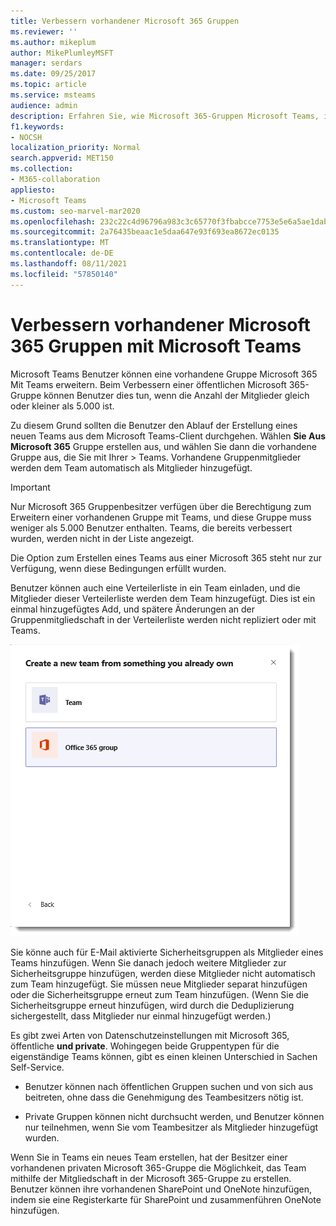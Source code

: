 ```yaml
---
title: Verbessern vorhandener Microsoft 365 Gruppen
ms.reviewer: ''
ms.author: mikeplum
author: MikePlumleyMSFT
manager: serdars
ms.date: 09/25/2017
ms.topic: article
ms.service: msteams
audience: admin
description: Erfahren Sie, wie Microsoft 365-Gruppen Microsoft Teams, indem Sie eine Verteilerliste zu einem Team einladen, E-Mail-aktivierte Sicherheitsgruppen hinzufügen und vieles mehr.
f1.keywords:
- NOCSH
localization_priority: Normal
search.appverid: MET150
ms.collection:
- M365-collaboration
appliesto:
- Microsoft Teams
ms.custom: seo-marvel-mar2020
ms.openlocfilehash: 232c22c4d96796a983c3c65770f3fbabcce7753e5e6a5ae1daba693fa154a630
ms.sourcegitcommit: 2a76435beaac1e5daa647e93f693ea8672ec0135
ms.translationtype: MT
ms.contentlocale: de-DE
ms.lasthandoff: 08/11/2021
ms.locfileid: "57850140"
---
```

# <a name="enhance-existing-microsoft-365-groups-with-microsoft-teams"></a>Verbessern vorhandener Microsoft 365 Gruppen mit Microsoft Teams

Microsoft Teams Benutzer können eine vorhandene Gruppe Microsoft 365 Mit Teams erweitern. Beim Verbessern einer öffentlichen Microsoft 365-Gruppe können Benutzer dies tun, wenn die Anzahl der Mitglieder gleich oder kleiner als 5.000 ist.

Zu diesem Grund sollten die Benutzer den Ablauf der Erstellung eines neuen Teams aus dem Microsoft Teams-Client durchgehen. Wählen **Sie Aus Microsoft 365** Gruppe erstellen aus, und wählen Sie dann die vorhandene Gruppe aus, die Sie mit Ihrer  >  Teams. Vorhandene Gruppenmitglieder werden dem Team automatisch als Mitglieder hinzugefügt.

> [!IMPORTANT]
> Nur Microsoft 365 Gruppenbesitzer verfügen über die Berechtigung zum Erweitern einer vorhandenen Gruppe mit Teams, und diese Gruppe muss weniger als 5.000 Benutzer enthalten. Teams, die bereits verbessert wurden, werden nicht in der Liste angezeigt.
>
>Die Option zum Erstellen eines Teams aus einer Microsoft 365 steht nur zur Verfügung, wenn diese Bedingungen erfüllt wurden.

Benutzer können auch eine Verteilerliste in ein Team einladen, und die Mitglieder dieser Verteilerliste werden dem Team hinzugefügt. Dies ist ein einmal hinzugefügtes Add, und spätere Änderungen an der Gruppenmitgliedschaft in der Verteilerliste werden nicht repliziert oder mit Teams.

![Screenshot der Option zum Erstellen eines Teams aus einer Microsoft 365 Gruppe](media/Enhance_Existing_Office_365_groups_with_Microsoft_Teams_image2.png)

Sie könne auch für E-Mail aktivierte Sicherheitsgruppen als Mitglieder eines Teams hinzufügen. Wenn Sie danach jedoch weitere Mitglieder zur Sicherheitsgruppe hinzufügen, werden diese Mitglieder nicht automatisch zum Team hinzugefügt. Sie müssen neue Mitglieder separat hinzufügen oder die Sicherheitsgruppe erneut zum Team hinzufügen. (Wenn Sie die Sicherheitsgruppe erneut hinzufügen, wird durch die Deduplizierung sichergestellt, dass Mitglieder nur einmal hinzugefügt werden.)

Es gibt zwei Arten von Datenschutzeinstellungen mit Microsoft 365, öffentliche **und private**. Wohingegen beide Gruppentypen für die eigenständige Teams können, gibt es einen kleinen Unterschied in Sachen Self-Service.

-   Benutzer können nach öffentlichen Gruppen suchen und von sich aus beitreten, ohne dass die Genehmigung des Teambesitzers nötig ist.

-   Private Gruppen können nicht durchsucht werden, und Benutzer können nur teilnehmen, wenn Sie vom Teambesitzer als Mitglieder hinzugefügt wurden.

Wenn Sie in Teams ein neues Team erstellen, hat der Besitzer einer vorhandenen privaten Microsoft 365-Gruppe die Möglichkeit, das Team mithilfe der Mitgliedschaft in der Microsoft 365-Gruppe zu erstellen. Benutzer können ihre vorhandenen SharePoint und OneNote hinzufügen, indem sie eine Registerkarte für SharePoint und zusammenführen OneNote hinzufügen.
